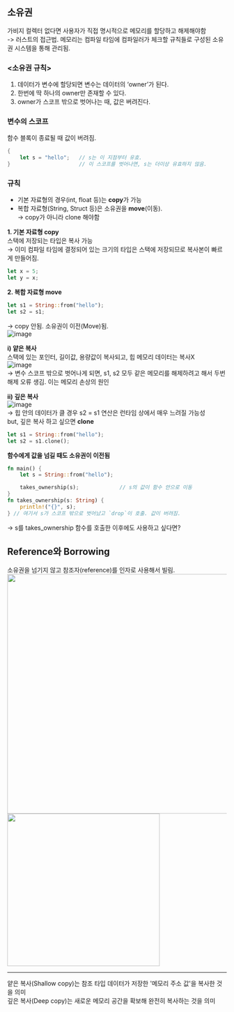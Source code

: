 ## 소유권
가비지 컬렉터 없다면 사용자가 직접 명시적으로 메모리를 할당하고 해제해야함    
-> 러스트의 접근법. 메모리는 컴파일 타임에 컴파일러가 체크할 규칙들로 구성된 소유권 시스템을 통해 관리됨.

### <소유권 규칙>
1. 데이터가 변수에 할당되면 변수는 데이터의 ‘owner’가 된다.
2. 한번에 딱 하나의 owner만 존재할 수 있다.
3. owner가 스코프 밖으로 벗어나는 때, 값은 버려진다.

### 변수의 스코프    
함수 블록이 종료될 때 값이 버려짐.    
```rust
{                      
    let s = "hello";   // s는 이 지점부터 유효.
}                      // 이 스코프를 벗어나면, s는 더이상 유효하지 않음.
```
### 규칙
- 기본 자료형의 경우(int, float 등)는 **copy**가 가능
- 복합 자료형(String, Struct 등)은 소유권을 **move**(이동).    
-> copy가 아니라 clone 해야함

**1. 기본 자료형 copy**    
스택에 저장되는 타입은 복사 가능    
→ 이미 컴파일 타임에 결정되어 있는 크기의 타입은 스택에 저장되므로 복사본이 빠르게 만들어짐.    
```rust
let x = 5;
let y = x;
```

**2. 복합 자료형 move**    
```rust
let s1 = String::from("hello");
let s2 = s1;
```
-> copy 안됨. 소유권이 이전(Move)됨.       
![image](https://github.com/leehansori/Fasoo_BigData/assets/109563345/de2637c1-aa05-425e-b7f2-31be6fe29222)

**i) 얕은 복사**    
스택에 있는 포인터, 길이값, 용량값이 복사되고, 힙 메모리 데이터는 복사X    
![image](https://github.com/leehansori/Fasoo_BigData/assets/109563345/7b169a90-14f2-4809-ab0c-d5d227f7c6b7)    
→ 변수 스코프 밖으로 벗어나게 되면, s1, s2 모두 같은 메모리를 해제하려고 해서
두번 해제 오류 생김. 이는 메모리 손상의 원인

**ii) 깊은 복사**    
![image](https://github.com/leehansori/Fasoo_BigData/assets/109563345/79123b04-e2aa-4c59-91bd-636fc1b93a24)    
→ 힙 안의 데이터가 클 경우 s2 = s1 연산은 런타임 상에서 매우 느려질 가능성    
but, 깊은 복사 하고 싶으면 **clone**
```rust
let s1 = String::from("hello");
let s2 = s1.clone();
```

**함수에게 값을 넘길 때도 소유권이 이전됨**
```rust
fn main() {
    let s = String::from("hello"); 

    takes_ownership(s);             // s의 값이 함수 안으로 이동
}
fn takes_ownership(s: String) {
    println!("{}", s);
} // 여기서 s가 스코프 밖으로 벗어났고 `drop`이 호출. 값이 버려짐.
```
-> s를 takes_ownership 함수를 호출한 이후에도 사용하고 싶다면?

## Reference와 Borrowing
소유권을 넘기지 않고 참조자(reference)를 인자로 사용해서 빌림.
<img src="https://github.com/leehansori/Fasoo_BigData/assets/109563345/b53dbf19-e815-41c6-bba3-a64af75668b2" width="550">
<img src="https://github.com/leehansori/Fasoo_BigData/assets/109563345/ab2f7de4-1f06-4ffe-9ae3-388dc147b9fe" width="350">



---
얕은 복사(Shallow copy)는 참조 타입 데이터가 저장한 '메모리 주소 값'을 복사한 것을 의미    
깊은 복사(Deep copy)는 새로운 메모리 공간을 확보해 완전히 복사하는 것을 의미

